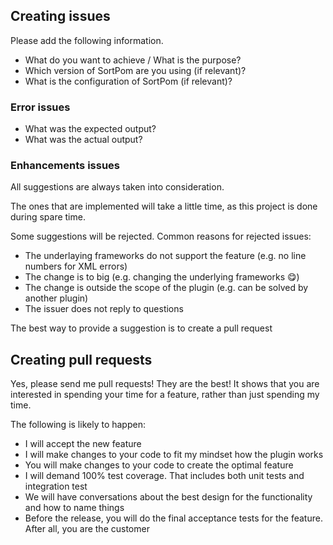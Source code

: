 ## Creating issues

Please add the following information.
  * What do you want to achieve / What is the purpose?
  * Which version of SortPom are you using (if relevant)?
  * What is the configuration of SortPom (if relevant)?
  
### Error issues

  * What was the expected output?
  * What was the actual output?
  
### Enhancements issues

All suggestions are always taken into consideration. 

The ones that are implemented will take a little time, as this project is done during spare time. 

Some suggestions will be rejected. Common reasons for rejected issues:
  * The underlaying frameworks do not support the feature  (e.g. no line numbers for XML errors)
  * The change is to big  (e.g. changing the underlying frameworks 😋)
  * The change is outside the scope of the plugin  (e.g. can be solved by another plugin)
  * The issuer does not reply to questions

The best way to provide a suggestion is to create a pull request

## Creating pull requests

Yes, please send me pull requests! They are the best! It shows that you are interested in spending your time for a feature, 
rather than just spending my time.

The following is likely to happen:
  * I will accept the new feature
  * I will make changes to your code to fit my mindset how the plugin works
  * You will make changes to your code to create the optimal feature
  * I will demand 100% test coverage. That includes both unit tests and integration test
  * We will have conversations about the best design for the functionality and how to name things
  * Before the release, you will do the final acceptance tests for the feature. After all, you are the customer
